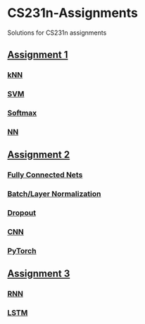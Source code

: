# CS231n-Assignments
Solutions for CS231n assignments

## [Assignment 1](https://github.com/Evraa/CS231n-Assignments/tree/master/assignment1)

### [kNN](https://github.com/Evraa/CS231n-Assignments/blob/master/assignment1/knn.ipynb)

### [SVM](https://github.com/Evraa/CS231n-Assignments/blob/master/assignment1/svm.ipynb)

### [Softmax](https://github.com/Evraa/CS231n-Assignments/blob/master/assignment1/softmax.ipynb)

### [NN](https://github.com/Evraa/CS231n-Assignments/blob/master/assignment1/two_layer_net.ipynb)

## [Assignment 2](https://github.com/Evraa/CS231n-Assignments/tree/master/assignment2)

### [Fully Connected Nets](https://github.com/Evraa/CS231n-Assignments/blob/master/assignment2/FullyConnectedNets.ipynb)

### [Batch/Layer Normalization](https://github.com/Evraa/CS231n-Assignments/blob/master/assignment2/BatchNormalization.ipynb)

### [Dropout](https://github.com/Evraa/CS231n-Assignments/blob/master/assignment2/Dropout.ipynb)

### [CNN](https://github.com/Evraa/CS231n-Assignments/blob/master/assignment2/ConvolutionalNetworks.ipynb)

### [PyTorch](https://github.com/Evraa/CS231n-Assignments/blob/master/assignment2/PyTorch.ipynb)

## [Assignment 3](https://github.com/Evraa/CS231n-Assignments/tree/master/assignment3)

### [RNN](https://github.com/Evraa/CS231n-Assignments/blob/master/assignment2/RNN_Captioning.ipynb)

### [LSTM](https://github.com/Evraa/CS231n-Assignments/blob/master/assignment2/LSTM_Captioning.ipynb)
